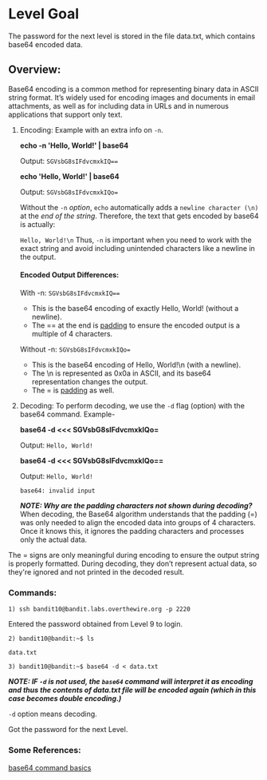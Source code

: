# Level Goal
The password for the next level is stored in the file data.txt, which contains base64 encoded data.

## Overview:
Base64 encoding is a common method for representing binary data in ASCII string format. It’s widely used for encoding images and documents in email attachments, as well as for including data in URLs and in numerous applications that support only text.
1. Encoding:
   Example with an extra info on `-n`.

   **echo -n 'Hello, World!' | base64**

   Output: `SGVsbG8sIFdvcmxkIQ==`

   **echo 'Hello, World!' | base64**

   Output: `SGVsbG8sIFdvcmxkIQo=`

   Without the `-n` _option_, `echo` automatically adds a `newline character (\n)` at the _end of the string_. Therefore, the text that gets encoded by base64 is actually:

   ```Hello, World!\n```
   Thus, `-n` is important when you need to work with the exact string and avoid including unintended characters like a newline in the output.

   #### Encoded Output Differences:
   With -n: `SGVsbG8sIFdvcmxkIQ==`
   - This is the base64 encoding of exactly Hello, World! (without a newline).
   - The == at the end is [padding](https://github.com/Gulabi-Dil/cryptonite_taskphase_Yashovardhan/blob/main/Extra%20topics.md#explanation-of-padding-in-base64-encoding) to ensure the encoded output is a multiple of 4 characters.

   Without -n: `SGVsbG8sIFdvcmxkIQo=`
   - This is the base64 encoding of Hello, World!\n (with a newline).
   - The \n is represented as 0x0a in ASCII, and its base64 representation changes the output.
   - The = is [padding](https://github.com/Gulabi-Dil/cryptonite_taskphase_Yashovardhan/blob/main/Extra%20topics.md#explanation-of-padding-in-base64-encoding) as well.
 
2. Decoding:
   To perform decoding, we use the `-d` flag (option) with the base64 command. Example-
   
   **base64 -d <<< SGVsbG8sIFdvcmxkIQo=**

   Output: `Hello, World!`

    **base64 -d <<< SGVsbG8sIFdvcmxkIQo==**

   Output: `Hello, World!`

   `base64: invalid input`
   
   _**NOTE: Why are the padding characters not shown during decoding?**_
When decoding, the Base64 algorithm understands that the padding (=) was only needed to align the encoded data into groups of 4 characters. Once it knows this, it ignores the padding characters and processes only the actual data.

The = signs are only meaningful during encoding to ensure the output string is properly formatted. During decoding, they don’t represent actual data, so they're ignored and not printed in the decoded result.
   
### Commands:
```
1) ssh bandit10@bandit.labs.overthewire.org -p 2220
```
Entered the password obtained from Level 9 to login.
```
2) bandit10@bandit:~$ ls
```
`data.txt`
```
3) bandit10@bandit:~$ base64 -d < data.txt
```
**_NOTE: IF `-d` is not used, the `base64` command will interpret it as encoding and thus the contents of data.txt file will be encoded again (which in this case becomes double encoding.)_**

`-d` option means decoding.

Got the password for the next Level.
### Some References:
[base64 command basics](https://www.baeldung.com/linux/cli-base64-encode-decode)
